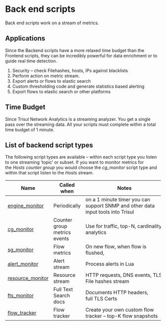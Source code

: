 # Back end scripts

Back end scripts work on a stream of metrics.

## Applications

Since the Backend scripts have a more relaxed time budget than the Frontend scripts, they can be incredibly powerful for data enrichment or to guide real time detection.

1. Security – check Filehashes, hosts, IPs against blacklists
2. Perform action on metric stream.
3. Export alerts or flows to elastic search
4. Custom thresholding code and generate statistics based alerting
5. Export flows to elastic search or other platforms

## Time Budget

Since Trisul Network Analytics is a streaming analyzer. You get a single pass over the streaming data. All your scripts must complete within a total time budget of 1 minute.

## List of backend script types

The following script types are available – within each script type you listen to one streaming ‘topic’ or subset. If you want to monitor metrics for the *Hosts counter group* you would choose the *cg_monitor* script type and within that script listen to the *Hosts* stream.

| Name                                                                  | Called when                  | Notes                                                                           |
| --------------------------------------------------------------------- | ---------------------------- | ------------------------------------------------------------------------------- |
| [engine_monitor](https://trisul.org/docs/lua/engine_monitor.html)     | Periodically                 | on a 1 minute timer you can support SNMP and other data input tools into Trisul |
| [cg_monitor](https://trisul.org/docs/lua/cg_monitor.html)             | Counter group metrics events | Use for traffic, top-N, cardinality analytics                                   |
| [sg_monitor](https://trisul.org/docs/lua/sg_monitor.html)             | Flow metrics                 | On new flow, when flow is flushed,                                              |
| [alert_monitor](https://trisul.org/docs/lua/alert_monitor.html)       | Alert stream                 | Process alerts in Lua                                                           |
| [resource_monitor](https://trisul.org/docs/lua/resource_monitor.html) | Resource stream              | HTTP requests, DNS events, TLS, File hashes stream                              |
| [fts_monitor](https://trisul.org/docs/lua/fts_monitor.html)           | Full Text Search docs        | Documents HTTP headers, full TLS Certs                                          |
| [flow_tracker](https://trisul.org/docs/lua/flow_tracker.html)         | Flow tracker                 | Create your own custom flow tracker – top-K flow snapshots                      |

